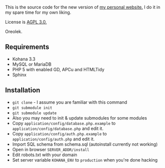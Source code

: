 This is the source code for the new version of [my personal website.](http://oreolek.ru/) I do it in my spare time for my own liking. 

License is [AGPL 3.0.](http://www.tldrlegal.com/l/AGPL3)

Oreolek.

## Requirements
* Kohana 3.3
* MySQL or MariaDB
* PHP 5 with enabled GD, APCu and HTMLTidy
* Sphinx

## Installation

* `git clone` - I assume you are familiar with this command
* `git submodule init`
* `git submodule update`
* Also you may need to init & update submodules for some modules
* Copy `application/config/database.php.example` to `application/config/database.php` and edit it.
* Copy `application/config/auth.php.example` to `application/config/auth.php` and edit it.
* Import SQL schema from schema.sql (autoinstall currently not working)
* Open in browser `SERVER_ADDR/install`
* Edit robots.txt with your domain
* Set server variable `KOHANA_ENV` to `production` when you're done hacking
